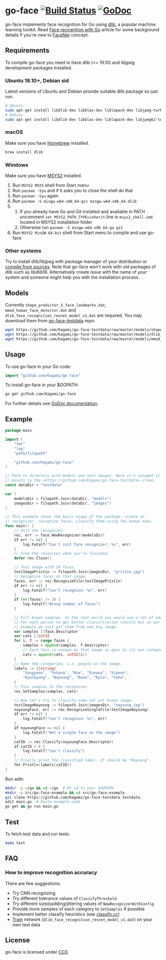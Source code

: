 # go-face [![Build Status](https://travis-ci.org/Kagami/go-face.svg?branch=master)](https://travis-ci.org/Kagami/go-face) [![GoDoc](https://godoc.org/github.com/Kagami/go-face?status.svg)](https://godoc.org/github.com/Kagami/go-face)

go-face implements face recognition for Go using [dlib](http://dlib.net), a
popular machine learning toolkit. Read
[Face recognition with Go](https://hackernoon.com/face-recognition-with-go-676a555b8a7e)
article for some background details if you're new to
[FaceNet](https://arxiv.org/abs/1503.03832) concept.

## Requirements

To compile go-face you need to have dlib (>= 19.10) and libjpeg development
packages installed.

### Ubuntu 18.10+, Debian sid

Latest versions of Ubuntu and Debian provide suitable dlib package so just run:

```bash
# Ubuntu
sudo apt-get install libdlib-dev libblas-dev liblapack-dev libjpeg-turbo8-dev
# Debian
sudo apt-get install libdlib-dev libblas-dev liblapack-dev libjpeg62-turbo-dev
```

### macOS

Make sure you have [Homebrew](https://brew.sh) installed.

```bash
brew install dlib
```

### Windows

Make sure you have [MSYS2](https://www.msys2.org) installed.

1. Run `MSYS2 MSYS` shell from Start menu
2. Run `pacman -Syu` and if it asks you to close the shell do that
3. Run `pacman -Syu` again
4. Run `pacman -S mingw-w64-x86_64-gcc mingw-w64-x86_64-dlib`
5.
   1. If you already have Go and Git installed and available in PATH uncomment
      `set MSYS2_PATH_TYPE=inherit` line in `msys2_shell.cmd` located in MSYS2
      installation folder
   2. Otherwise run `pacman -S mingw-w64-x86_64-go git`
6. Run `MSYS2 MinGW 64-bit` shell from Start menu to compile and use go-face

### Other systems

Try to install dlib/libjpeg with package manager of your distribution or
[compile from sources](http://dlib.net/compile.html). Note that go-face won't
work with old packages of dlib such as libdlib18. Alternatively create issue
with the name of your system and someone might help you with the installation
process.

## Models

Currently `shape_predictor_5_face_landmarks.dat`, `mmod_human_face_detector.dat` and
`dlib_face_recognition_resnet_model_v1.dat` are required. You may download them
from [go-face-testdata](https://github.com/Kagami/go-face-testdata) repo:

```bash
wget https://github.com/Kagami/go-face-testdata/raw/master/models/shape_predictor_5_face_landmarks.dat
wget https://github.com/Kagami/go-face-testdata/raw/master/models/dlib_face_recognition_resnet_model_v1.dat
wget https://github.com/Kagami/go-face-testdata/raw/master/models/mmod_human_face_detector.dat
```

## Usage

To use go-face in your Go code:

```go
import "github.com/Kagami/go-face"
```

To install go-face in your $GOPATH:

```bash
go get github.com/Kagami/go-face
```

For further details see [GoDoc documentation](https://godoc.org/github.com/Kagami/go-face).

## Example

```go
package main

import (
	"fmt"
	"log"
	"path/filepath"

	"github.com/Kagami/go-face"
)

// Path to directory with models and test images. Here it's assumed it
// points to the <https://github.com/Kagami/go-face-testdata> clone.
const dataDir = "testdata"

var (
	modelsDir = filepath.Join(dataDir, "models")
	imagesDir = filepath.Join(dataDir, "images")
)

// This example shows the basic usage of the package: create an
// recognizer, recognize faces, classify them using few known ones.
func main() {
	// Init the recognizer.
	rec, err := face.NewRecognizer(modelsDir)
	if err != nil {
		log.Fatalf("Can't init face recognizer: %v", err)
	}
	// Free the resources when you're finished.
	defer rec.Close()

	// Test image with 10 faces.
	testImagePristin := filepath.Join(imagesDir, "pristin.jpg")
	// Recognize faces on that image.
	faces, err := rec.RecognizeFile(testImagePristin)
	if err != nil {
		log.Fatalf("Can't recognize: %v", err)
	}
	if len(faces) != 10 {
		log.Fatalf("Wrong number of faces")
	}

	// Fill known samples. In the real world you would use a lot of images
	// for each person to get better classification results but in our
	// example we just get them from one big image.
	var samples []face.Descriptor
	var cats []int32
	for i, f := range faces {
		samples = append(samples, f.Descriptor)
		// Each face is unique on that image so goes to its own category.
		cats = append(cats, int32(i))
	}
	// Name the categories, i.e. people on the image.
	labels := []string{
		"Sungyeon", "Yehana", "Roa", "Eunwoo", "Xiyeon",
		"Kyulkyung", "Nayoung", "Rena", "Kyla", "Yuha",
	}
	// Pass samples to the recognizer.
	rec.SetSamples(samples, cats)

	// Now let's try to classify some not yet known image.
	testImageNayoung := filepath.Join(imagesDir, "nayoung.jpg")
	nayoungFace, err := rec.RecognizeSingleFile(testImageNayoung)
	if err != nil {
		log.Fatalf("Can't recognize: %v", err)
	}
	if nayoungFace == nil {
		log.Fatalf("Not a single face on the image")
	}
	catID := rec.Classify(nayoungFace.Descriptor)
	if catID < 0 {
		log.Fatalf("Can't classify")
	}
	// Finally print the classified label. It should be "Nayoung".
	fmt.Println(labels[catID])
}
```

Run with:

```bash
mkdir -p ~/go && cd ~/go  # Or cd to your $GOPATH
mkdir -p src/go-face-example && cd src/go-face-example
git clone https://github.com/Kagami/go-face-testdata testdata
edit main.go  # Paste example code
go get && go run main.go
```

## Test

To fetch test data and run tests:

```bash
make test
```

## FAQ

### How to improve recognition accuracy

There are few suggestions:

* Try CNN recognizing
* Try different tolerance values of `ClassifyThreshold`
* Try different size/padding/jittering values of `NewRecognizerWithConfig`
* Provide more samples of each category to `SetSamples` if possible
* Implement better classify heuristics (see [classify.cc](classify.cc))
* [Train](https://blog.dlib.net/2017/02/high-quality-face-recognition-with-deep.html) network (`dlib_face_recognition_resnet_model_v1.dat`) on your own test data

## License

go-face is licensed under [CC0](COPYING).
